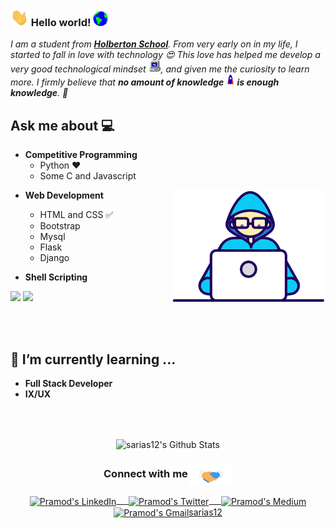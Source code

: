 

<!--
**sarias12/sarias12** is a ✨ _special_ ✨ repository because its `README.md` (this file) appears on your GitHub profile.

Here are some ideas to get you started:

- 🔭 I’m currently working on ...
- 🌱 I’m currently learning ...
- 👯 I’m looking to collaborate on ...
- 🤔 I’m looking for help with ...
- 💬 Ask me about ...
- 📫 How to reach me: ...
- 😄 Pronouns: ...
- ⚡ Fun fact: ...
-->


### <img src="https://github.com/sarias12/sarias12/blob/master/Assets/Hi.gif" width="29px"> Hello world!&nbsp;<img src="https://github.com/sarias12/sarias12/blob/master/Assets/Earth.gif" width="24px">
<em>I am a  student from <a href="https://www.holbertonschool.com/"><b>Holberton School</b></a>. From very early on in my life, I started to fall in love with technology 😍 This love has helped me develop a very good technological mindset <img src="https://github.com/sarias12/sarias12/blob/master/Assets/PC.gif" height="20px"/>, and given me the curiosity to learn more. I firmly believe that **no amount of knowledge <img src="https://github.com/sarias12/sarias12/blob/master/Assets/Rocket.gif" height="18px"> is enough knowledge**. 🧠</em>
 <br/>
## Ask me about :computer: 
- **Competitive Programming**
	- Python ❤️
	- Some C and Javascript

<img align="right" src="https://github.com/sarias12/sarias12/blob/master/Assets/Developer.gif"/>

- **Web Development**
	- HTML and CSS :white_check_mark:
	- Bootstrap
	- Mysql
	- Flask
	- Django

- **Shell Scripting**


<code><a href="https://www.python.org/" target="_blank"><img height="50" src="https://www.vectorlogo.zone/logos/python/python-ar21.svg"></a></code>
<code><a href="https://www.linux.org/" target="_blank"><img height="50" src="https://www.vectorlogo.zone/logos/linux/linux-ar21.svg"></a></code>

<br/><br/>

## 🌱 I’m currently learning ...
- **Full Stack Developer**
- **IX/UX**
<br/>
  <br/>



<p align="center">
<img align="center" src="https://github-readme-stats.vercel.app/api?username=sarias12&&show_icons=true&theme=default" alt="sarias12's Github Stats">
</p>  

<div align="center">
  <h3 align="center">Connect with me<img align="center" src="https://github.com/sarias12/sarias12/blob/master/Assets/Handshake.gif" height="33px" /></h3> 
</div>
<p align="center">
 <a href="https://www.linkedin.com/in/stebenarias/" target="blank">
  <img align="center" alt="Pramod's LinkedIn" width="30px" src="https://www.vectorlogo.zone/logos/linkedin/linkedin-icon.svg" /> &nbsp; &nbsp;
 </a>
 <a href="https://twitter.com/StebenArias" target="blank">
  <img align="center" alt="Pramod's Twitter" width="30px" src="https://www.vectorlogo.zone/logos/twitter/twitter-official.svg" /> &nbsp; &nbsp;
 </a>
 <a href="https://medium.com/@1638" target="blank">
  <img align="center" alt="Pramod's Medium" width="30px" src="https://www.vectorlogo.zone/logos/medium/medium-tile.svg" />
 </a>
 <a href="mailto:steben.12q@gmail.com" target="blank">
  <img align="center" alt="Pramod's Gmail" width="30px" src="https://www.vectorlogo.zone/logos/gmail/gmail-tile.svg />
 </a>
  <br/>
  <br/>
  Thanks for stopping by 😁<br/>
</p>
<br/>
<p>
Visit my profile and give a ⭐️ if you like it</p>

⭐️ From [sarias12](https://github.com/sarias12)
